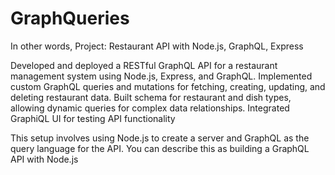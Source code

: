 # GraphQueries


In other words, Project: Restaurant API with Node.js, GraphQL, Express

Developed and deployed a RESTful GraphQL API for a restaurant management system using Node.js, Express, and GraphQL.
Implemented custom GraphQL queries and mutations for fetching, creating, updating, and deleting restaurant data.
Built schema for restaurant and dish types, allowing dynamic queries for complex data relationships.
Integrated GraphiQL UI for testing API functionality

This setup involves using Node.js to create a server and GraphQL as the query language for the API. You can describe this as building a GraphQL API with Node.js
